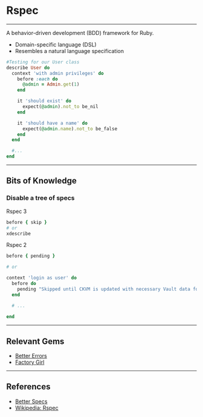 # Rspec

---

A behavior-driven development (BDD) framework for Ruby.

-   Domain-specific language (DSL)
-   Resembles a natural language specification

```ruby
#Testing for our User class
describe User do
  context 'with admin privileges' do
    before :each do
      @admin = Admin.get(1)
    end

    it 'should exist' do
      expect(@admin).not_to be_nil
    end

    it 'should have a name' do
      expect(@admin.name).not_to be_false
    end
  end

  #...
end
```

---

## Bits of Knowledge

### Disable a tree of specs

Rspec 3

```ruby
before { skip }
# or
xdescribe
```

Rspec 2

```ruby
before { pending }

# or

context 'login as user' do
  before do
    pending "Skipped until CKVM is updated with necessary Vault data for this functionality to work."
  end

  # ...
  
end
```

---

## Relevant Gems

-   [Better Errors](https://github.com/charliesome/better_errors)
-   [Factory Girl](https://github.com/thoughtbot/factory_girl)

---

## References

-   [Better Specs](http://betterspecs.org)
-   [Wikipedia: Rspec](https://en.wikipedia.org/wiki/RSpec)
